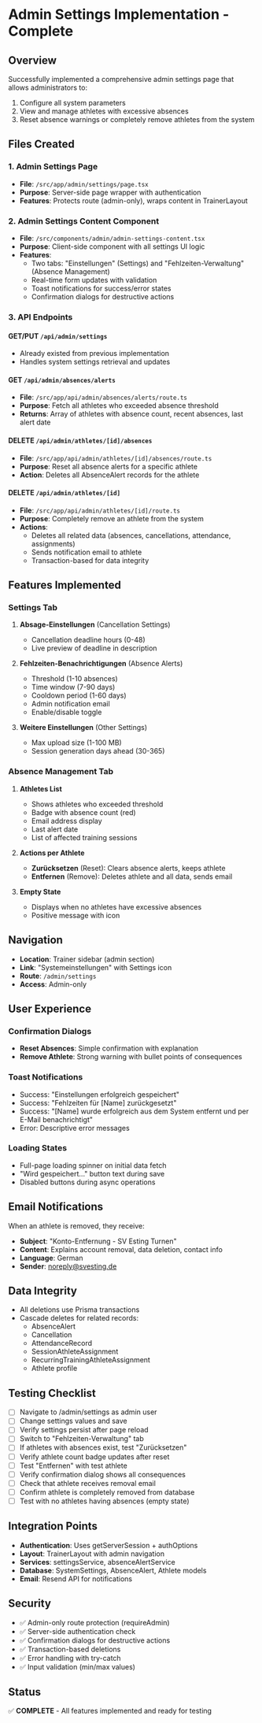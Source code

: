 # Admin Settings Implementation - Complete

## Overview
Successfully implemented a comprehensive admin settings page that allows administrators to:
1. Configure all system parameters
2. View and manage athletes with excessive absences
3. Reset absence warnings or completely remove athletes from the system

## Files Created

### 1. Admin Settings Page
- **File**: `/src/app/admin/settings/page.tsx`
- **Purpose**: Server-side page wrapper with authentication
- **Features**: Protects route (admin-only), wraps content in TrainerLayout

### 2. Admin Settings Content Component
- **File**: `/src/components/admin/admin-settings-content.tsx`
- **Purpose**: Client-side component with all settings UI logic
- **Features**:
  - Two tabs: "Einstellungen" (Settings) and "Fehlzeiten-Verwaltung" (Absence Management)
  - Real-time form updates with validation
  - Toast notifications for success/error states
  - Confirmation dialogs for destructive actions

### 3. API Endpoints

#### GET/PUT `/api/admin/settings`
- Already existed from previous implementation
- Handles system settings retrieval and updates

#### GET `/api/admin/absences/alerts`
- **File**: `/src/app/api/admin/absences/alerts/route.ts`
- **Purpose**: Fetch all athletes who exceeded absence threshold
- **Returns**: Array of athletes with absence count, recent absences, last alert date

#### DELETE `/api/admin/athletes/[id]/absences`
- **File**: `/src/app/api/admin/athletes/[id]/absences/route.ts`
- **Purpose**: Reset all absence alerts for a specific athlete
- **Action**: Deletes all AbsenceAlert records for the athlete

#### DELETE `/api/admin/athletes/[id]`
- **File**: `/src/app/api/admin/athletes/[id]/route.ts`
- **Purpose**: Completely remove an athlete from the system
- **Actions**:
  - Deletes all related data (absences, cancellations, attendance, assignments)
  - Sends notification email to athlete
  - Transaction-based for data integrity

## Features Implemented

### Settings Tab
1. **Absage-Einstellungen** (Cancellation Settings)
   - Cancellation deadline hours (0-48)
   - Live preview of deadline in description

2. **Fehlzeiten-Benachrichtigungen** (Absence Alerts)
   - Threshold (1-10 absences)
   - Time window (7-90 days)
   - Cooldown period (1-60 days)
   - Admin notification email
   - Enable/disable toggle

3. **Weitere Einstellungen** (Other Settings)
   - Max upload size (1-100 MB)
   - Session generation days ahead (30-365)

### Absence Management Tab
1. **Athletes List**
   - Shows athletes who exceeded threshold
   - Badge with absence count (red)
   - Email address display
   - Last alert date
   - List of affected training sessions

2. **Actions per Athlete**
   - **Zurücksetzen** (Reset): Clears absence alerts, keeps athlete
   - **Entfernen** (Remove): Deletes athlete and all data, sends email

3. **Empty State**
   - Displays when no athletes have excessive absences
   - Positive message with icon

## Navigation
- **Location**: Trainer sidebar (admin section)
- **Link**: "Systemeinstellungen" with Settings icon
- **Route**: `/admin/settings`
- **Access**: Admin-only

## User Experience

### Confirmation Dialogs
- **Reset Absences**: Simple confirmation with explanation
- **Remove Athlete**: Strong warning with bullet points of consequences

### Toast Notifications
- Success: "Einstellungen erfolgreich gespeichert"
- Success: "Fehlzeiten für [Name] zurückgesetzt"
- Success: "[Name] wurde erfolgreich aus dem System entfernt und per E-Mail benachrichtigt"
- Error: Descriptive error messages

### Loading States
- Full-page loading spinner on initial data fetch
- "Wird gespeichert..." button text during save
- Disabled buttons during async operations

## Email Notifications
When an athlete is removed, they receive:
- **Subject**: "Konto-Entfernung - SV Esting Turnen"
- **Content**: Explains account removal, data deletion, contact info
- **Language**: German
- **Sender**: noreply@svesting.de

## Data Integrity
- All deletions use Prisma transactions
- Cascade deletes for related records:
  - AbsenceAlert
  - Cancellation
  - AttendanceRecord
  - SessionAthleteAssignment
  - RecurringTrainingAthleteAssignment
  - Athlete profile

## Testing Checklist
- [ ] Navigate to /admin/settings as admin user
- [ ] Change settings values and save
- [ ] Verify settings persist after page reload
- [ ] Switch to "Fehlzeiten-Verwaltung" tab
- [ ] If athletes with absences exist, test "Zurücksetzen"
- [ ] Verify athlete count badge updates after reset
- [ ] Test "Entfernen" with test athlete
- [ ] Verify confirmation dialog shows all consequences
- [ ] Check that athlete receives removal email
- [ ] Confirm athlete is completely removed from database
- [ ] Test with no athletes having absences (empty state)

## Integration Points
- **Authentication**: Uses getServerSession + authOptions
- **Layout**: TrainerLayout with admin navigation
- **Services**: settingsService, absenceAlertService
- **Database**: SystemSettings, AbsenceAlert, Athlete models
- **Email**: Resend API for notifications

## Security
- ✅ Admin-only route protection (requireAdmin)
- ✅ Server-side authentication check
- ✅ Confirmation dialogs for destructive actions
- ✅ Transaction-based deletions
- ✅ Error handling with try-catch
- ✅ Input validation (min/max values)

## Status
✅ **COMPLETE** - All features implemented and ready for testing
